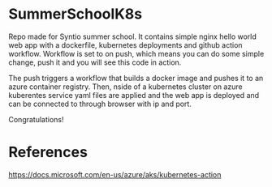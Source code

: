 # SummerSchoolK8s
Repo made for Syntio summer school. It contains simple nginx hello world web app with a dockerfile, kubernetes deployments and github action workflow.
Workflow is set to on push, which means you can do some simple change, push it and you will see this code in action.

The push triggers a workflow that builds a docker image and pushes it to an azure container registry. Then, nside of a kubernetes cluster on azure kuberentes service yaml files are applied and the web app is deployed and can be connected to through browser with ip and port.    

Congratulations!

# References
https://docs.microsoft.com/en-us/azure/aks/kubernetes-action
